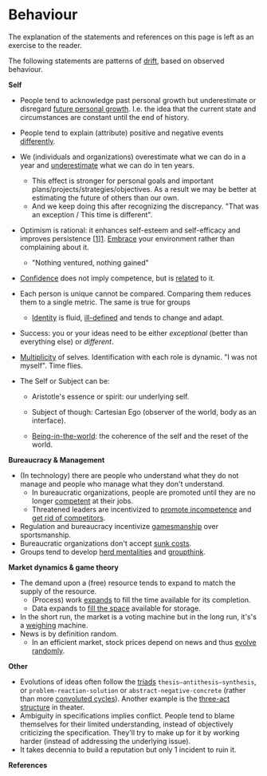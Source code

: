 # Behaviour

The explanation of the statements and references on this page is left as an exercise to the reader.

The following statements are patterns of [drift](https://www.merriam-webster.com/dictionary/drift), based on observed behaviour.



**Self**

* People tend to acknowledge past personal growth but underestimate or disregard [future personal growth](https://en.wikipedia.org/wiki/End-of-history_illusion). I.e. the idea that the current state and circumstances are constant until the end of history.
* People tend to explain (attribute) positive and negative events [differently](https://en.wikipedia.org/wiki/Self-serving_bias).
* We (individuals and organizations) overestimate what we can do in a year and [underestimate](https://en.wikipedia.org/wiki/Roy_Amara) what we can do in ten years.
  * This effect is stronger for personal goals and important plans/projects/strategies/objectives. As a result we may be better at estimating the future of others than our own.
  * And we keep doing this after recognizing the discrepancy. "That was an exception / This time is different".
* Optimism is rational: it enhances self-esteem and self-efficacy and improves persistence [[1]][1]. [Embrace](https://en.wikipedia.org/wiki/Amor_fati) your environment rather than complaining about it.
    * "Nothing ventured, nothing gained"
* [Confidence](https://en.wikipedia.org/wiki/Dunning%E2%80%93Kruger_effect) does not imply competence, but is [related](https://en.wikipedia.org/wiki/Four_stages_of_competence) to it.
* Each person is unique cannot be compared. Comparing them reduces them to a single metric. The same is true for groups
    * [Identity](https://en.wikipedia.org/wiki/Identity_(philosophy)) is fluid, [ill-defined](https://en.wikipedia.org/wiki/Difference_(philosophy)) and tends to change and adapt.

* Success: you or your ideas need to be either *exceptional* (better than everything else) or *different*.

* [Multiplicity](https://en.wikipedia.org/wiki/Posthuman) of selves. Identification with each role is dynamic. "I was not myself". Time flies.

* The Self or Subject can be:

    - Aristotle's essence or spirit: our underlying self.
    - Subject of though: Cartesian Ego (observer of the world, body as an interface).

    - [Being-in-the-world](https://en.wikipedia.org/wiki/Dasein): the coherence of the self and the reset of the world.



**Bureaucracy & Management**

* (In technology) there are people who understand what they do not manage and people who manage what they don't understand.
  * In bureaucratic organizations, people are promoted until they are no longer [competent](https://en.wikipedia.org/wiki/Peter_principle) at their jobs.
  * Threatened leaders are incentivized to [promote incompetence](https://en.wikipedia.org/wiki/Negative_selection_(politics)) and [get rid of competitors](https://en.wikipedia.org/wiki/Tall_poppy_syndrome).
* Regulation and bureaucracy incentivize [gamesmanship](https://en.wikipedia.org/wiki/Gamesmanship) over sportsmanship.
* Bureaucratic organizations don't accept [sunk costs](https://en.wikipedia.org/wiki/Sunk_cost).
* Groups tend to develop [herd mentalities](https://en.wikipedia.org/wiki/Herd_mentality) and [groupthink](https://en.wikipedia.org/wiki/Groupthink).



**Market dynamics & game theory**

* The demand upon a (free) resource tends to expand to match the supply of the resource.
    * (Process) work [expands](https://en.wikipedia.org/wiki/Parkinson's_law) to fill the time available for its completion.
    * Data expands to [fill the space](https://en.wikipedia.org/wiki/Jevons_paradox) available for storage.
* In the short run, the market is a voting machine but in the long run, it's's a [weighing](https://en.wikipedia.org/wiki/Efficient-market_hypothesis) machine.
* News is by definition random.
    * In an efficient market, stock prices depend on news and thus [evolve randomly](https://en.wikipedia.org/wiki/Random_walk_hypothesis).



**Other**

* Evolutions of ideas often follow the [triads](https://en.wikipedia.org/wiki/Dialectic#Hegelian_dialectic) `thesis–antithesis–synthesis`, or `problem-reaction-solution` or `abstract-negative-concrete` (rather than more [convoluted cycles](https://en.wikipedia.org/wiki/Hype_cycle)). Another example is the [three-act structure](https://en.wikipedia.org/wiki/Three-act_structure) in theater.
* Ambiguity in specifications implies conflict. People tend to blame themselves for their limited understanding, instead of objectively criticizing the specification. They'll try to make up for it by working harder (instead of addressing the underlying issue).
* It takes decennia to build a reputation but only 1 incident to ruin it.



**References**

[1]: Taylor,Brown	"Illusion and well-being: a social psychological perspective on mental health (1998)"
